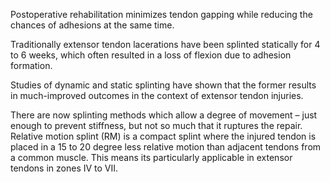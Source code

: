 Postoperative rehabilitation minimizes tendon gapping while reducing the chances of adhesions at the same time.

Traditionally extensor tendon lacerations have been splinted statically for 4 to 6 weeks, which often resulted in a loss of flexion due to adhesion formation.

Studies of dynamic and static splinting have shown that the former results in much-improved outcomes in the context of extensor tendon injuries.

There are now splinting methods which allow a degree of movement – just enough to prevent stiffness, but not so much that it ruptures the repair. Relative motion splint (RM) is a compact splint where the injured tendon is placed in a 15 to 20 degree less relative motion than adjacent tendons from a common muscle. This means its particularly applicable in extensor tendons in zones IV to VII.